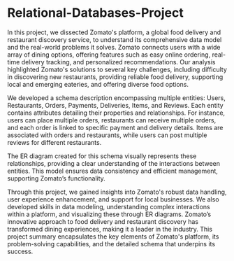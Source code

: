 # Relational-Databases-Project

In this project, we dissected Zomato's platform, a global food delivery and restaurant discovery service, to understand its comprehensive data model and the real-world problems it solves. Zomato connects users with a wide array of dining options, offering features such as easy online ordering, real-time delivery tracking, and personalized recommendations. Our analysis highlighted Zomato's solutions to several key challenges, including difficulty in discovering new restaurants, providing reliable food delivery, supporting local and emerging eateries, and offering diverse food options.

We developed a schema description encompassing multiple entities: Users, Restaurants, Orders, Payments, Deliveries, Items, and Reviews. Each entity contains attributes detailing their properties and relationships. For instance, users can place multiple orders, restaurants can receive multiple orders, and each order is linked to specific payment and delivery details. Items are associated with orders and restaurants, while users can post multiple reviews for different restaurants.

The ER diagram created for this schema visually represents these relationships, providing a clear understanding of the interactions between entities. This model ensures data consistency and efficient management, supporting Zomato’s functionality.

Through this project, we gained insights into Zomato's robust data handling, user experience enhancement, and support for local businesses. We also developed skills in data modeling, understanding complex interactions within a platform, and visualizing these through ER diagrams. Zomato’s innovative approach to food delivery and restaurant discovery has transformed dining experiences, making it a leader in the industry. This project summary encapsulates the key elements of Zomato's platform, its problem-solving capabilities, and the detailed schema that underpins its success.
